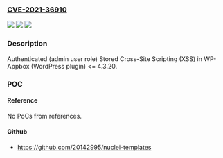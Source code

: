 ### [CVE-2021-36910](https://cve.mitre.org/cgi-bin/cvename.cgi?name=CVE-2021-36910)
![](https://img.shields.io/static/v1?label=Product&message=WP-Appbox%20(WordPress%20plugin)&color=blue)
![](https://img.shields.io/static/v1?label=Version&message=%3C%3D%204.3.20%3C%3D%204.3.20%20&color=brighgreen)
![](https://img.shields.io/static/v1?label=Vulnerability&message=CWE-79%20Cross-site%20Scripting%20(XSS)&color=brighgreen)

### Description

Authenticated (admin user role) Stored Cross-Site Scripting (XSS) in WP-Appbox (WordPress plugin) <= 4.3.20.

### POC

#### Reference
No PoCs from references.

#### Github
- https://github.com/20142995/nuclei-templates

